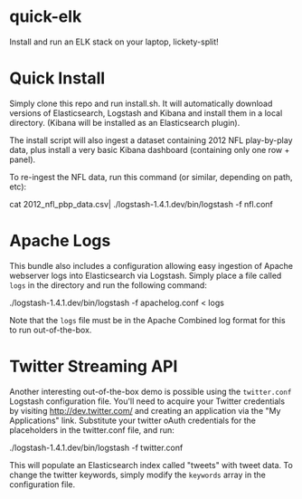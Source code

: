 quick-elk
=========

Install and run an ELK stack on your laptop, lickety-split!

Quick Install
=============
Simply clone this repo and run install.sh. It will automatically download versions of Elasticsearch, Logstash and Kibana and install them in a local directory. (Kibana will be installed as an Elasticsearch plugin).

The install script will also ingest a dataset containing 2012 NFL play-by-play data, plus install a very basic Kibana dashboard (containing only one row + panel).

To re-ingest the NFL data, run this command (or similar, depending on path, etc):

  cat 2012_nfl_pbp_data.csv| ./logstash-1.4.1.dev/bin/logstash -f nfl.conf

Apache Logs
===========
This bundle also includes a configuration allowing easy ingestion of Apache webserver logs into Elasticsearch via Logstash. Simply place a file called `logs` in the directory and run the following command:

  ./logstash-1.4.1.dev/bin/logstash -f apachelog.conf < logs

Note that the `logs` file must be in the Apache Combined log format for this to run out-of-the-box.

Twitter Streaming API
=====================
Another interesting out-of-the-box demo is possible using the `twitter.conf` Logstash configuration file. You'll need to acquire your Twitter credentials by visiting http://dev.twitter.com/ and creating an application via the "My Applications" link. Substitute your twitter oAuth credentials for the placeholders in the twitter.conf file, and run:

  ./logstash-1.4.1.dev/bin/logstash -f twitter.conf

This will populate an Elasticsearch index called "tweets" with tweet data. To change the twitter keywords, simply modify the `keywords` array in the configuration file.
 
